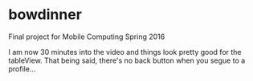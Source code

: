 # bowdinner
Final project for Mobile Computing Spring 2016


I am now 30 minutes into the video and things look pretty good for the tableView.
That being said, there's no back button when you segue to a profile...
